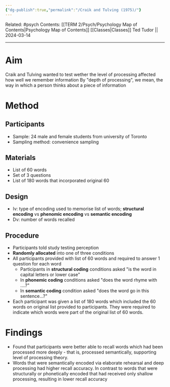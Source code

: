 ```yaml
---
{"dg-publish":true,"permalink":"/Craik and Tulving (1975)/"}
---
```


Related: #psych
Contents: [[TERM 2/Psych/Psychology Map of Contents\|Psychology Map of Contents]]
[[Classes\|Classes]]
Ted Tudor || 2024-03-14
***
# Aim 
Craik and Tulving wanted to test wether the level of processing affected how well we remember information 
	By "depth of processing", we mean, the way in which a person thinks about a piece of information 

# Method 
## Participants 
- Sample: 24 male and female students from university of Toronto 
- Sampling method: convenience sampling
## Materials
- List of 60 words 
- Set of 3 questions 
- List of 180 words that incorporated original 60 
## Design 
- Iv: type of encoding used to memorise list of words; **structural encoding** vs **phenomic encoding** vs **semantic encoding** 
- Dv: number of words recalled
## Procedure 
- Participants told study testing perception 
- **Randomly allocated** into one of three conditions 
- All participants provided with list of 60 words and required to answer 1 question for each word 
	- Participants in **structural coding** conditions asked "is the word in capital letters or lower case"
	- In **phonemic coding** conditions asked "does the word rhyme with ....?"
	- In **semantic coding** condition asked "does the word go in this sentence...?"
- Each participant was given a list of 180 words which included the 60 words on original list provided to participants. They were required to indicate which words were part of the original list of 60 words. 

# Findings 
- Found that participants were better able to recall words which had been processed more deeply - that is, processed semantically, supporting level of processing theory. 
- Words that were semantically encoded via elaborate rehearsal and deep processing had higher recall accuracy. In contrast to words that were structurally or phonetically encoded that had received only shallow processing, resulting in lower recall accuracy 

